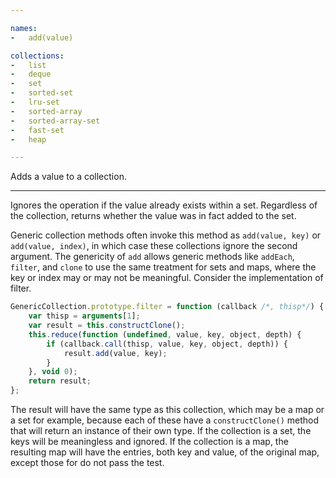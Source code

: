 ```yaml
---

names:
-   add(value)

collections:
-   list
-   deque
-   set
-   sorted-set
-   lru-set
-   sorted-array
-   sorted-array-set
-   fast-set
-   heap

---
```


Adds a value to a collection.

---

Ignores the operation if the value already exists within a set.
Regardless of the collection, returns whether the value was in fact added to the
set.

Generic collection methods often invoke this method as `add(value, key)` or
`add(value, index)`, in which case these collections ignore the second argument.
The genericity of `add` allows generic methods like `addEach`, `filter`, and
`clone` to use the same treatment for sets and maps, where the key or index may
or may not be meaningful.
Consider the implementation of filter.

```js
GenericCollection.prototype.filter = function (callback /*, thisp*/) {
    var thisp = arguments[1];
    var result = this.constructClone();
    this.reduce(function (undefined, value, key, object, depth) {
        if (callback.call(thisp, value, key, object, depth)) {
            result.add(value, key);
        }
    }, void 0);
    return result;
};
```

The result will have the same type as this collection, which may be a map or a
set for example, because each of these have a `constructClone()` method that
will return an instance of their own type.
If the collection is a set, the keys will be meaningless and ignored.
If the collection is a map, the resulting map will have the entries, both key
and value, of the original map, except those for do not pass the test.

